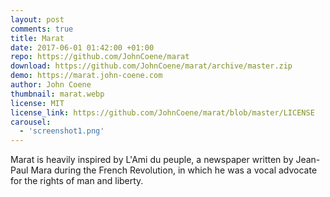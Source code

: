 ```yaml
---
layout: post
comments: true
title: Marat
date: 2017-06-01 01:42:00 +01:00
repo: https://github.com/JohnCoene/marat
download: https://github.com/JohnCoene/marat/archive/master.zip
demo: https://marat.john-coene.com
author: John Coene
thumbnail: marat.webp
license: MIT
license_link: https://github.com/JohnCoene/marat/blob/master/LICENSE
carousel:
  - 'screenshot1.png'
---
```


Marat is heavily inspired by L'Ami du peuple, a newspaper written by Jean-Paul Mara during the French Revolution, in which he was a vocal advocate for the rights of man and liberty.
